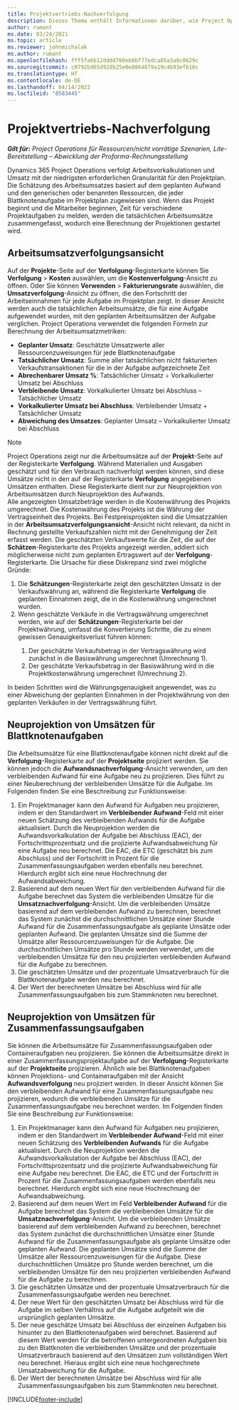 ```yaml
---
title: Projektvertriebs-Nachverfolgung
description: Dieses Thema enthält Informationen darüber, wie Project Operations den Fortschritt anhand des Arbeitsumsatzes für ein Projekt verfolgt.
author: rumant
ms.date: 03/24/2021
ms.topic: article
ms.reviewer: johnmichalak
ms.author: rumant
ms.openlocfilehash: fff5fa6b12dddd780eb6bf77edca85a3a0c0629c
ms.sourcegitcommit: c0792bd65d92db25e0e8864879a19c4b93efb10c
ms.translationtype: HT
ms.contentlocale: de-DE
ms.lasthandoff: 04/14/2022
ms.locfileid: "8583445"
---
```

# <a name="project-sales-tracking"></a>Projektvertriebs-Nachverfolgung

_**Gilt für:** Project Operations für Ressourcen/nicht vorrätige Szenarien, Lite-Bereitstellung – Abwicklung der Proforma-Rechnungsstellung_

Dynamics 365 Project Operations verfolgt Arbeitsvorkalkulationen und Umsatz mit der niedrigsten erforderlichen Granularität für den Projektplan. Die Schätzung des Arbeitsumsatzes basiert auf dem geplanten Aufwand und den generischen oder benannten Ressourcen, die jeder Blattknotenaufgabe im Projektplan zugewiesen sind. Wenn das Projekt beginnt und die Mitarbeiter beginnen, Zeit für verschiedene Projektaufgaben zu melden, werden die tatsächlichen Arbeitsumsätze zusammengefasst, wodurch eine Berechnung der Projektionen gestartet wird.

## <a name="labor-revenue-tracking-view"></a>Arbeitsumsatzverfolgungsansicht

Auf der **Projekte**-Seite auf der **Verfolgung**-Registerkarte können Sie **Verfolgung** > **Kosten** auswählen, um die **Kostenverfolgung**-Ansicht zu öffnen. Oder Sie können **Verwenden** > **Fakturierungsrate** auswählen, die **Umsatzverfolgung**-Ansicht zu öffnen, die den Fortschritt der Arbeitseinnahmen für jede Aufgabe im Projektplan zeigt. In dieser Ansicht werden auch die tatsächlichen Arbeitsumsätze, die für eine Aufgabe aufgewendet wurden, mit den geplanten Arbeitsumsätzen der Aufgabe verglichen. Project Operations verwendet die folgenden Formeln zur Berechnung der Arbeitsumsatzmetriken:

- **Geplanter Umsatz**: Geschätzte Umsatzwerte aller Ressourcenzuweisungen für jede Blattknotenaufgabe
- **Tatsächlicher Umsatz**: Summe aller tatsächlichen nicht fakturierten Verkaufstransaktionen für die in der Aufgabe aufgezeichnete Zeit
- **Abrechenbarer Umsatz %**: Tatsächlicher Umsatz ÷ Vorkalkulierter Umsatz bei Abschluss
- **Verbleibende Umsatz**: Vorkalkulierter Umsatz bei Abschluss – Tatsächlicher Umsatz
- **Vorkalkulierter Umsatz bei Abschluss**: Verbleibender Umsatz + Tatsächlicher Umsatz
- **Abweichung des Umsatzes**: Geplanter Umsatz – Vorkalkulierter Umsatz bei Abschluss


> [!NOTE]
> Project Operations zeigt nur die Arbeitsumsätze auf der **Projekt**-Seite auf der Registerkarte **Verfolgung**. Während Materialien und Ausgaben geschätzt und für den Verbrauch nachverfolgt werden können, sind diese Umsätze nicht in den auf der Registerkarte **Verfolgung** angegebenen Umsätzen enthalten. Diese Registerkarte dient nur zur Neuprojektion von Arbeitsumsätzen durch Neuprojektion des Aufwands.  
> Alle angezeigten Umsatzbeträge werden in die Kostenwährung des Projekts umgerechnet. Die Kostenwährung des Projekts ist die Währung der Vertragseinheit des Projekts. Bei Festpreisprojekten sind die Umsatzzahlen in der **Arbeitsumsatzverfolgungsansicht**-Ansicht nicht relevant, da nicht in Rechnung gestellte Verkaufszahlen nicht mit der Genehmigung der Zeit erfasst werden.
> Die geschätzten Verkaufswerte für die Zeit, die auf der **Schätzen**-Registerkarte des Projekts angezeigt werden, addiert sich möglicherweise nicht zum geplanten Ertragswert auf der **Verfolgung**-Registerkarte. Die Ursache für diese Diskrepanz sind zwei mögliche Gründe:
><ol>
   ><li> Die <b>Schätzungen</b>-Registerkarte zeigt den geschätzten Umsatz in der Verkaufswährung an, während die Registerkarte <b>Verfolgung</b> die geplanten Einnahmen zeigt, die in die Kostenwährung umgerechnet wurden. </li>
   ><li> Wenn geschätzte Verkäufe in die Vertragswährung umgerechnet werden, wie auf der <b>Schätzungen</b>-Registerkarte bei der Projektwährung, umfasst die Konvertierung Schritte, die zu einem gewissen Genauigkeitsverlust führen können: </li>
><ol>
><li> Der geschätzte Verkaufsbetrag in der Vertragswährung wird zunächst in die Basiswährung umgerechnet (Umrechnung 1).</li>
><li> Der geschätzte Verkaufsbetrag in der Basiswährung wird in die Projektkostenwährung umgerechnet (Umrechnung 2). </li>
></ol>
></ol>
> In beiden Schritten wird die Währungsgenauigkeit angewendet, was zu einer Abweichung der geplanten Einnahmen in der Projektwährung von den geplanten Verkäufen in der Vertragswährung führt.
   

## <a name="reprojecting-revenues-on-leaf-node-tasks"></a>Neuprojektion von Umsätzen für Blattknotenaufgaben

Die Arbeitsumsätze für eine Blattknotenaufgabe können nicht direkt auf die **Verfolgung**-Registerkarte auf der **Projektseite** projiziert werden. Sie können jedoch die **Aufwandsnachverfolgung**-Ansicht verwenden, um den verbleibenden Aufwand für eine Aufgabe neu zu projizieren. Dies führt zu einer Neuberechnung der verbleibenden Umsätze für die Aufgabe. Im Folgenden finden Sie eine Beschreibung zur Funktionsweise:

1. Ein Projektmanager kann den Aufwand für Aufgaben neu projizieren, indem er den Standardwert im **Verbleibender Aufwand**-Feld mit einer neuen Schätzung des verbleibenden Aufwands für die Aufgabe aktualisiert. Durch die Neuprojektion werden die Aufwandsvorkalkulation der Aufgabe bei Abschluss (EAC), der Fortschrittsprozentsatz und die projizierte Aufwandsabweichung für eine Aufgabe neu berechnet. Die EAC, die ETC (geschätzt bis zum Abschluss) und der Fortschritt in Prozent für die Zusammenfassungsaufgaben werden ebenfalls neu berechnet. Hierdurch ergibt sich eine neue Hochrechnung der Aufwandsabweichung.
2. Basierend auf dem neuen Wert für den verbleibenden Aufwand für die Aufgabe berechnet das System die verbleibenden Umsätze für die **Umsatznachverfolgung**-Ansicht. Um die verbleibenden Umsätze basierend auf dem verbleibenden Aufwand zu berechnen, berechnet das System zunächst die durchschnittlichen Umsätze einer Stunde Aufwand für die Zusammenfassungsaufgabe als geplante Umsätze oder geplanten Aufwand. Die geplanten Umsätze sind die Summe der Umsätze aller Ressourcenzuweisungen für die Aufgabe. Die durchschnittlichen Umsätze pro Stunde werden verwendet, um die verbleibenden Umsätze für den neu projizierten verbleibenden Aufwand für die Aufgabe zu berechnen.
3. Die geschätzten Umsätze und der prozentuale Umsatzverbrauch für die Blattknotenaufgabe werden neu berechnet.
4. Der Wert der berechneten Umsätze bei Abschluss wird für alle Zusammenfassungsaufgaben bis zum Stammknoten neu berechnet.

## <a name="reprojecting-revenues-on-summary-tasks"></a>Neuprojektion von Umsätzen für Zusammenfassungsaufgaben

Sie können die Arbeitsumsätze für Zusammenfassungsaufgaben oder Containeraufgaben neu projizieren. Sie können die Arbeitsumsätze direkt in einer Zusammenfassungsprojektaufgabe auf der **Verfolgung**-Registerkarte auf der **Projektseite** projizieren. Ähnlich wie bei Blattknotenaufgaben können Projektions- und Containeraufgaben mit der Ansicht **Aufwandsverfolgung** neu projiziert werden. In dieser Ansicht können Sie den verbleibenden Aufwand für eine Zusammenfassungsaufgabe neu projizieren, wodurch die verbleibenden Umsätze für die Zusammenfassungsaufgabe neu berechnet werden. Im Folgenden finden Sie eine Beschreibung zur Funktionsweise:

1. Ein Projektmanager kann den Aufwand für Aufgaben neu projizieren, indem er den Standardwert im **Verbleibender Aufwand**-Feld mit einer neuen Schätzung des **Verbleibenden Aufwands** für die Aufgabe aktualisiert. Durch die Neuprojektion werden die Aufwandsvorkalkulation der Aufgabe bei Abschluss (EAC), der Fortschrittsprozentsatz und die projizierte Aufwandsabweichung für eine Aufgabe neu berechnet. Die EAC, die ETC und der Fortschritt in Prozent für die Zusammenfassungsaufgaben werden ebenfalls neu berechnet. Hierdurch ergibt sich eine neue Hochrechnung der Aufwandsabweichung.
2. Basierend auf dem neuen Wert im Feld **Verbleibender Aufwand** für die Aufgabe berechnet das System die verbleibenden Umsätze für die **Umsatznachverfolgung**-Ansicht. Um die verbleibenden Umsätze basierend auf dem verbleibenden Aufwand zu berechnen, berechnet das System zunächst die durchschnittlichen Umsätze einer Stunde Aufwand für die Zusammenfassungsaufgabe als geplante Umsätze oder geplanten Aufwand. Die geplanten Umsätze sind die Summe der Umsätze aller Ressourcenzuweisungen für die Aufgabe. Diese durchschnittlichen Umsätze pro Stunde werden berechnet, um die verbleibenden Umsätze für den neu projizierten verbleibenden Aufwand für die Aufgabe zu berechnen.
3. Die geschätzten Umsätze und der prozentuale Umsatzverbrauch für die Zusammenfassungsaufgabe werden neu berechnet.
4. Der neue Wert für den geschätzten Umsatz bei Abschluss wird für die Aufgabe im selben Verhältnis auf die Aufgabe aufgeteilt wie die ursprünglich geplanten Umsätze.
5. Der neue geschätze Umsatz bei Abschluss der einzelnen Aufgaben bis hinunter zu den Blattknotenaufgaben wird berechnet. Basierend auf diesem Wert werden für die betroffenen untergeordneten Aufgaben bis zu den Blattknoten die verbleibenden Umsätze und der prozentuale Umsatzverbrauch basierend auf den Umsätzen zum vollständigen Wert neu berechnet. Hieraus ergibt sich eine neue hochgerechnete Umsatzabweichung für die Aufgabe. 
6. Der Wert der berechneten Umsätze bei Abschluss wird für alle Zusammenfassungsaufgaben bis zum Stammknoten neu berechnet.


[!INCLUDE[footer-include](../includes/footer-banner.md)]

